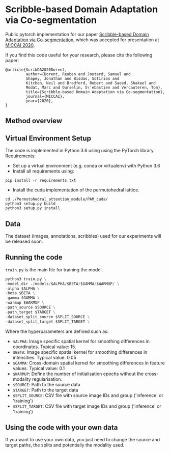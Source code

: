 # Scribble-based Domain Adaptation via Co-segmentation

Public pytorch implementation for our paper [Scribble-based Domain Adaptation 
via Co-segmentation](https://link.springer.com/chapter/10.1007%2F978-3-030-59710-8_47), 
which was accepted for presentation at [MICCAI 2020](https://www.miccai2020.org). 

If you find this code useful for your research, please cite the following paper:

```
@article{ScribDA2020Dorent,
         author={Dorent, Reuben and Joutard, Samuel and
         Shapey, Jonathan and Bisdas, Sotirios and
         Kitchen, Neil and Bradford, Robert and Saeed, Shakeel and
         Modat, Marc and Ourselin, S\'ebastien and Vercauteren, Tom},
         title={Scribble-based Domain Adaptation via Co-segmentation},
         journal={MICCAI},
         year={2020},
}
```

## Method overview


## Virtual Environment Setup

The code is implemented in Python 3.6 using using the PyTorch library. 
Requirements:

 * Set up a virtual environment (e.g. conda or virtualenv) with Python 3.6
 * Install all requirements using:
  
  ````pip install -r requirements.txt````
 * Install the cuda implementation of the permutohedral lattice.
````
cd ./Permutohedral_attention_module/PAM_cuda/
python3 setup.py build
python3 setup.py install 
````
  

## Data

The dataset (images, annotations, scribbles) used for our experiments will be released soon.

## Running the code
`train.py` is the main file for training the model.
```` python
python3 train.py \
-model_dir ./models/$ALPHA/$BETA/$GAMMA/$WARMUP/ \
-alpha $ALPHA \
-beta $BETA \
-gamma $GAMMA \
-warmup $WARMUP \
-path_source $SOURCE \
-path_target $TARGET \
-dataset_split_source $SPLIT_SOURCE \
-dataset_split_target $SPLIT_TARGET \
````
Where the hyperparameters are defined such as:
 * `$ALPHA`: Image specific spatial kernel for smoothing differences in coordinates. Typical value: 15.
 * `$BETA`: Image specific spatial kernel for smoothing differences in intensities. Typical value: 0.05
 * `$GAMMA`: Cross-domain spatial kernel for smoothing differences in feature values. Typical value: 0.1
 * `$WARMUP`: Define the number of initialisation epochs without the cross-modality regularisation.
 * `$SOURCE`: Path to the source data
 * `$TARGET`: Path to the target data
 * `$SPLIT_SOURCE`: CSV file with source image IDs and group ('inference' or 'training')
 * `$SPLIT_TARGET`: CSV file with target image IDs and group ('inference' or 'training')
 
## Using the code with your own data

If you want to use your own data, you just need to change the source and target paths, 
the splits and potentially the modality used.
